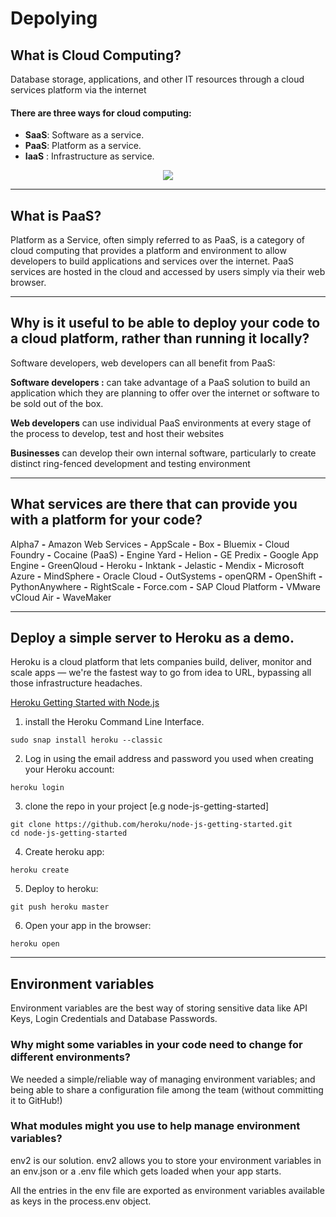 # Depolying

## What is Cloud Computing?
Database storage, applications, and other IT resources through a cloud services platform via the internet

#### There are three ways for cloud computing:
* **SaaS**: Software as a service.
* **PaaS**: Platform as a service.
* **IaaS** : Infrastructure as service.

<p align="center">
  <img src="https://img.eztalks.com/cloud/types-of-cloud-services.png">
</p>

---
## What is PaaS? 

Platform as a Service, often simply referred to as PaaS, is a category of cloud computing that provides a platform and environment to allow developers to build applications and services over the internet. PaaS services are hosted in the cloud and accessed by users simply via their web browser.

---
## Why is it useful to be able to deploy your code to a cloud platform, rather than running it locally? 

Software developers, web developers can all benefit from PaaS:

**Software developers :** can take advantage of a PaaS solution to build an application which they are planning to offer over the internet or software to be sold out of the box.

**Web developers** can use individual PaaS environments at every stage of the process to develop, test and host their websites

**Businesses** can develop their own internal software, particularly to create distinct ring-fenced development and testing environment

---
## What services are there that can provide you with a platform for your code?
Alpha7 **-** Amazon Web Services **-** AppScale **-** Box **-** Bluemix **-** Cloud Foundry **-** Cocaine (PaaS) **-** Engine Yard  **-** Helion **-** GE Predix **-** Google App Engine **-** GreenQloud **-** Heroku **-** Inktank **-** Jelastic **-** Mendix **-** Microsoft Azure **-** MindSphere **-** Oracle Cloud **-** OutSystems **-** openQRM **-** OpenShift **-** PythonAnywhere **-** RightScale **-** Force.com **-** SAP Cloud Platform **-** VMware vCloud Air **-** WaveMaker

---
## Deploy a simple server to Heroku as a demo.

Heroku is a cloud platform that lets companies build, deliver, monitor and scale apps — we're the fastest way to go from idea to URL, bypassing all those infrastructure headaches.

[Heroku Getting Started with Node.js](https://devcenter.heroku.com/articles/getting-started-with-nodejs)

1. install the Heroku Command Line Interface.
~~~
sudo snap install heroku --classic
~~~
2. Log in using the email address and password you used when creating your Heroku account:
~~~
heroku login
~~~
3. clone the repo in your project [e.g node-js-getting-started]
~~~
git clone https://github.com/heroku/node-js-getting-started.git
cd node-js-getting-started
~~~
4. Create heroku app:
~~~
heroku create
~~~
5. Deploy to heroku:
~~~
git push heroku master
~~~
6. Open your app in the browser:
~~~
heroku open
~~~

---

## Environment variables 

Environment variables are the best way of storing sensitive data like API Keys, Login Credentials and Database Passwords.

### Why might some variables in your code need to change for different environments?

We needed a simple/reliable way of managing environment variables; and being able to share a configuration file among the team (without committing it to GitHub!)

### What modules might you use to help manage environment variables?

env2 is our solution.
env2 allows you to store your environment variables in an env.json or a .env file which gets loaded when your app starts.

All the entries in the env file are exported as environment variables available as keys in the process.env object.
